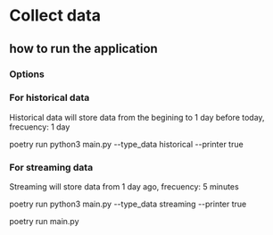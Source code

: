 # Collect data
## how to run the application

### Options
### For historical data

Historical data will store data from the begining to 1 day before today, frecuency: 1 day

poetry run python3 main.py --type_data historical --printer true

### For streaming data

Streaming will store data from 1 day ago, frecuency: 5 minutes

poetry run python3 main.py --type_data streaming --printer true

poetry run main.py

